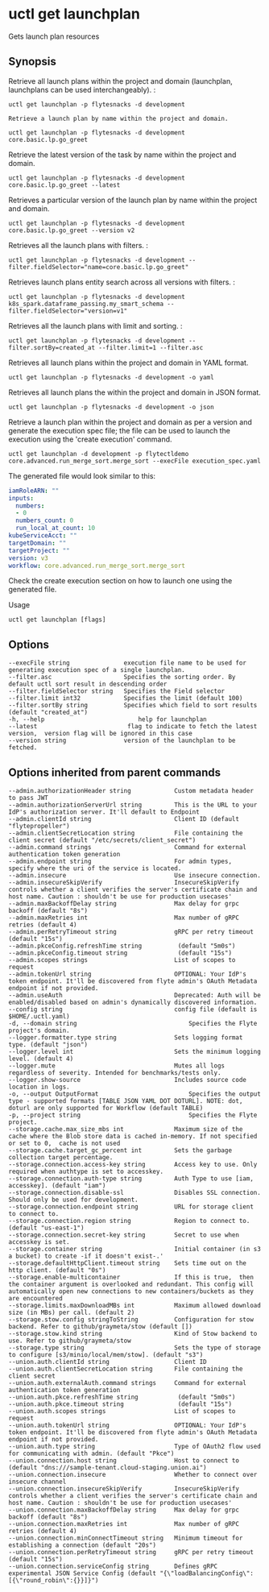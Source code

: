 # uctl get launchplan

Gets launch plan resources

## Synopsis

Retrieve all launch plans within the project and domain (launchplan,
launchplans can be used interchangeably). :

    uctl get launchplan -p flytesnacks -d development

    Retrieve a launch plan by name within the project and domain.

    uctl get launchplan -p flytesnacks -d development core.basic.lp.go_greet

Retrieve the latest version of the task by name within the project and
domain.

    uctl get launchplan -p flytesnacks -d development  core.basic.lp.go_greet --latest

Retrieves a particular version of the launch plan by name within the
project and domain.

    uctl get launchplan -p flytesnacks -d development  core.basic.lp.go_greet --version v2

Retrieves all the launch plans with filters. :

    uctl get launchplan -p flytesnacks -d development --filter.fieldSelector="name=core.basic.lp.go_greet"

Retrieves launch plans entity search across all versions with filters. :

    uctl get launchplan -p flytesnacks -d development k8s_spark.dataframe_passing.my_smart_schema --filter.fieldSelector="version=v1"

Retrieves all the launch plans with limit and sorting. :

    uctl get launchplan -p flytesnacks -d development --filter.sortBy=created_at --filter.limit=1 --filter.asc

Retrieves all launch plans within the project and domain in YAML format.

    uctl get launchplan -p flytesnacks -d development -o yaml

Retrieves all launch plans the within the project and domain in JSON
format.

    uctl get launchplan -p flytesnacks -d development -o json

Retrieve a launch plan within the project and domain as per a version
and generate the execution spec file; the file can be used to launch the
execution using the \'create execution\' command.

    uctl get launchplan -d development -p flytectldemo core.advanced.run_merge_sort.merge_sort --execFile execution_spec.yaml

The generated file would look similar to this:

``` yaml
iamRoleARN: ""
inputs:
  numbers:
  - 0
  numbers_count: 0
  run_local_at_count: 10
kubeServiceAcct: ""
targetDomain: ""
targetProject: ""
version: v3
workflow: core.advanced.run_merge_sort.merge_sort
```

Check the create execution section on how to launch one using the
generated file.

Usage

    uctl get launchplan [flags]

## Options

    --execFile string               execution file name to be used for generating execution spec of a single launchplan.
    --filter.asc                    Specifies the sorting order. By default uctl sort result in descending order
    --filter.fieldSelector string   Specifies the Field selector
    --filter.limit int32            Specifies the limit (default 100)
    --filter.sortBy string          Specifies which field to sort results  (default "created_at")
    -h, --help                          help for launchplan
    --latest                         flag to indicate to fetch the latest version,  version flag will be ignored in this case
    --version string                version of the launchplan to be fetched.

## Options inherited from parent commands

    --admin.authorizationHeader string            Custom metadata header to pass JWT
    --admin.authorizationServerUrl string         This is the URL to your IdP's authorization server. It'll default to Endpoint
    --admin.clientId string                       Client ID (default "flytepropeller")
    --admin.clientSecretLocation string           File containing the client secret (default "/etc/secrets/client_secret")
    --admin.command strings                       Command for external authentication token generation
    --admin.endpoint string                       For admin types,  specify where the uri of the service is located.
    --admin.insecure                              Use insecure connection.
    --admin.insecureSkipVerify                    InsecureSkipVerify controls whether a client verifies the server's certificate chain and host name. Caution : shouldn't be use for production usecases'
    --admin.maxBackoffDelay string                Max delay for grpc backoff (default "8s")
    --admin.maxRetries int                        Max number of gRPC retries (default 4)
    --admin.perRetryTimeout string                gRPC per retry timeout (default "15s")
    --admin.pkceConfig.refreshTime string          (default "5m0s")
    --admin.pkceConfig.timeout string              (default "15s")
    --admin.scopes strings                        List of scopes to request
    --admin.tokenUrl string                       OPTIONAL: Your IdP's token endpoint. It'll be discovered from flyte admin's OAuth Metadata endpoint if not provided.
    --admin.useAuth                               Deprecated: Auth will be enabled/disabled based on admin's dynamically discovered information.
    --config string                               config file (default is $HOME/.uctl.yaml)
    -d, --domain string                               Specifies the Flyte project's domain.
    --logger.formatter.type string                Sets logging format type. (default "json")
    --logger.level int                            Sets the minimum logging level. (default 4)
    --logger.mute                                 Mutes all logs regardless of severity. Intended for benchmarks/tests only.
    --logger.show-source                          Includes source code location in logs.
    -o, --output OutputFormat                         Specifies the output type - supported formats [TABLE JSON YAML DOT DOTURL]. NOTE: dot, doturl are only supported for Workflow (default TABLE)
    -p, --project string                              Specifies the Flyte project.
    --storage.cache.max_size_mbs int              Maximum size of the cache where the Blob store data is cached in-memory. If not specified or set to 0,  cache is not used
    --storage.cache.target_gc_percent int         Sets the garbage collection target percentage.
    --storage.connection.access-key string        Access key to use. Only required when authtype is set to accesskey.
    --storage.connection.auth-type string         Auth Type to use [iam, accesskey]. (default "iam")
    --storage.connection.disable-ssl              Disables SSL connection. Should only be used for development.
    --storage.connection.endpoint string          URL for storage client to connect to.
    --storage.connection.region string            Region to connect to. (default "us-east-1")
    --storage.connection.secret-key string        Secret to use when accesskey is set.
    --storage.container string                    Initial container (in s3 a bucket) to create -if it doesn't exist-.'
    --storage.defaultHttpClient.timeout string    Sets time out on the http client. (default "0s")
    --storage.enable-multicontainer               If this is true,  then the container argument is overlooked and redundant. This config will automatically open new connections to new containers/buckets as they are encountered
    --storage.limits.maxDownloadMBs int           Maximum allowed download size (in MBs) per call. (default 2)
    --storage.stow.config stringToString          Configuration for stow backend. Refer to github/graymeta/stow (default [])
    --storage.stow.kind string                    Kind of Stow backend to use. Refer to github/graymeta/stow
    --storage.type string                         Sets the type of storage to configure [s3/minio/local/mem/stow]. (default "s3")
    --union.auth.clientId string                  Client ID
    --union.auth.clientSecretLocation string      File containing the client secret
    --union.auth.externalAuth.command strings     Command for external authentication token generation
    --union.auth.pkce.refreshTime string           (default "5m0s")
    --union.auth.pkce.timeout string               (default "15s")
    --union.auth.scopes strings                   List of scopes to request
    --union.auth.tokenUrl string                  OPTIONAL: Your IdP's token endpoint. It'll be discovered from flyte admin's OAuth Metadata endpoint if not provided.
    --union.auth.type string                      Type of OAuth2 flow used for communicating with admin. (default "Pkce")
    --union.connection.host string                Host to connect to (default "dns:///sample-tenant.cloud-staging.union.ai")
    --union.connection.insecure                   Whether to connect over insecure channel
    --union.connection.insecureSkipVerify         InsecureSkipVerify controls whether a client verifies the server's certificate chain and host name. Caution : shouldn't be use for production usecases'
    --union.connection.maxBackoffDelay string     Max delay for grpc backoff (default "8s")
    --union.connection.maxRetries int             Max number of gRPC retries (default 4)
    --union.connection.minConnectTimeout string   Minimum timeout for establishing a connection (default "20s")
    --union.connection.perRetryTimeout string     gRPC per retry timeout (default "15s")
    --union.connection.serviceConfig string       Defines gRPC experimental JSON Service Config (default "{\"loadBalancingConfig\": [{\"round_robin\":{}}]}")
